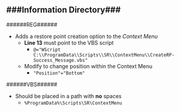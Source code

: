 ###Information Directory###
---
######REG######
- Adds a restore point creation option to the _Context Menu_
  - __Line 13__ must point to the VBS script
    - `@="WScript C:\\ProgramData\\Scripts\\SR\\ContextMenu\\CreateRP-Success_Message.vbs"`
  - Modify to change position within the Context Menu
    - `"Position"="Bottom"`

######VBS######
- Should be placed in a path with __no__ spaces
  - `%ProgramData%\Scripts\SR\ContextMenu`
 
